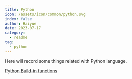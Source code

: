 ```yaml
---
title: Python
icon: /assets/icon/common/python.svg
index: false
author: Haiyue
date: 2023-07-17
category:
  - readme
tag: 
  - python
---
```


Here will record some things related with Python language.

[Python Build-in functions](https://www.programiz.com/python-programming/methods/built-in/getattr)